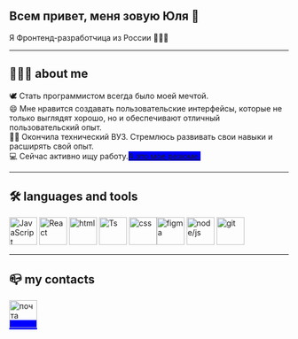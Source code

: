 ## Всем привет, меня зовую Юля 👋

Я Фронтенд-разработчица из России 👩🏼‍💻

---------
## 🙍🏼‍♀️ about me

🕊 Стать программистом всегда было моей мечтой. <br>
😄 Мне нравится создавать пользовательские интерфейсы, которые не только выглядят хорошо, но и обеспечивают отличный пользовательский опыт. <br>
✌🏼 Окончила технический ВУЗ. Стремлюсь развивать свои навыки и расширять свой опыт. <br>
💻 Сейчас активно ищу работу.[<span style="background-color: blue;">А это мое резюме.</span>](https://disk.yandex.ru/i/DUDc6aA37fEQfQ) <br>

---------
## 🛠 languages and tools
<img src="https://upload.wikimedia.org/wikipedia/commons/6/6a/JavaScript-logo.png" alt="JavaScript" width="50"/> <img src="https://cdn.worldvectorlogo.com/logos/react-1.svg" alt="React" width="50"/> <img src="https://upload.wikimedia.org/wikipedia/commons/thumb/6/61/HTML5_logo_and_wordmark.svg/2048px-HTML5_logo_and_wordmark.svg.png" alt="html" width="50"/> <img src="https://upload.wikimedia.org/wikipedia/commons/thumb/4/4c/Typescript_logo_2020.svg/800px-Typescript_logo_2020.svg.png" alt="Ts" width="50"/> <img src="https://wedal.ru/images/stories/ARTICLES/design/joomlal_css_logo/css.png" alt="css" width="50"/><img src="https://grizly.club/uploads/posts/2022-12/1671019065_grizly-club-p-figma-logotip-png-27.png" alt="figma" width="50"/> <img src="https://img.icons8.com/fluent/512/node-js.png" alt="node/js" width="50"/> <img src="https://encrypted-tbn0.gstatic.com/images?q=tbn:ANd9GcQnlIbQ7rMYPGBN5xveN675wh60EgywFA_brQ&s" alt="git" width="50"/>

-----------

## 📪 my contacts

[<span style="background-color: blue;"><img src="https://itech.co.ua/wp-content/uploads/2022/12/icloud-mail-1024x576.jpg" alt="почта" width="50"/></span>](https://disk.yandex.ru/i/DUDc6aA37fEQfQ)


